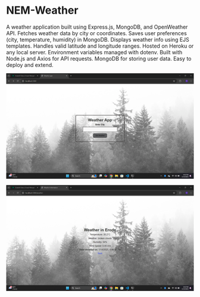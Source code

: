 # NEM-Weather

A weather application built using Express.js, MongoDB, and OpenWeather API.
Fetches weather data by city or coordinates.
Saves user preferences (city, temperature, humidity) in MongoDB.
Displays weather info using EJS templates.
Handles valid latitude and longitude ranges.
Hosted on Heroku or any local server.
Environment variables managed with dotenv.
Built with Node.js and Axios for API requests.
MongoDB for storing user data.
Easy to deploy and extend.


![Alt text](https://github.com/RaajeshKumaar17/NEM-Weather/blob/f1095c1568154baae70250a35972a0916250b989/login.png)


![Alt text](https://github.com/RaajeshKumaar17/NEM-Weather/blob/f1095c1568154baae70250a35972a0916250b989/output.png)
